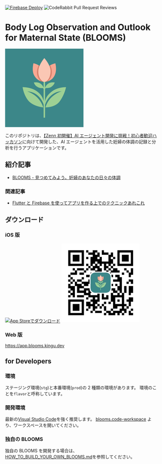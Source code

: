 [![Firebase Deploy](https://github.com/KoheiKanagu/blooms/actions/workflows/firebase_deploy.yml/badge.svg)](https://github.com/KoheiKanagu/blooms/actions/workflows/firebase_deploy.yml)
![CodeRabbit Pull Request Reviews](https://img.shields.io/coderabbit/prs/github/KoheiKanagu/blooms)

# Body Log Observation and Outlook for Maternal State (BLOOMS)

<img src="app/ios/Runner/Assets.xcassets/AppIcon.appiconset/icon.png" width="256" height="256" alt="BLOOMS App Icon" />

このリポジトリは、[【Zenn 初開催】AI エージェント開発に挑戦！初心者歓迎ハッカソン](https://zenn.dev/hackathons/2024-google-cloud-japan-ai-hackathon)に向けて開発した、AI エージェントを活用した妊婦の体調の記録と分析を行うアプリケーションです。

## 紹介記事

- [BLOOMS \- 見つめてみよう。妊婦のあなたの日々の体調](https://zenn.dev/kingu/articles/a36196c5c66171)

### 関連記事

- [Flutter と Firebase を使ってアプリを作る上でのテクニックあれこれ](https://zenn.dev/kingu/articles/f122c06a9cc360)

## ダウンロード

### iOS 版

<a href="https://apps.apple.com/jp/app/blooms/id6740260241?itscg=30200&itsct=apps_box_badge&mttnsubad=6740260241" style="display: inline-block;">
<img src="https://toolbox.marketingtools.apple.com/api/v2/badges/download-on-the-app-store/black/ja-jp?releaseDate=1738886400" alt="App Storeでダウンロード" style="width: 224px; height: 82px; vertical-align: middle; object-fit: contain;" />
</a>

<img src="assets/qr-code.webp" width="256" height="256" alt="QR Code" />

### Web 版

<https://app.blooms.kingu.dev>

## for Developers

### 環境

ステージング環境(`stg`)と本番環境(`prod`)の 2 種類の環境があります。
環境のことを`flavor`と呼称しています。

### 開発環境

最新の[Visual Studio Code](https://code.visualstudio.com/)を強く推奨します。
[blooms.code-workspace](blooms.code-workspace) より、ワークスペースを開いてください。

### 独自の BLOOMS

独自の BLOOMS を開発する場合は、[HOW_TO_BUILD_YOUR_OWN_BLOOMS.md](HOW_TO_BUILD_YOUR_OWN_BLOOMS.md)を参照してください。
